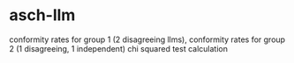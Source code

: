 # asch-llm
 conformity rates for group 1 (2 disagreeing llms), conformity rates for group 2 (1 disagreeing, 1 independent)
 chi squared test calculation
